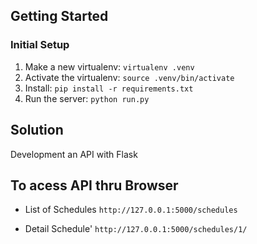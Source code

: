 Getting Started
---------------

### Initial Setup ###
1. Make a new virtualenv: ``virtualenv .venv``
2. Activate the virtualenv: ``source .venv/bin/activate``
3. Install: ``pip install -r requirements.txt``
4. Run the server: ``python run.py``

Solution
-------------------
Development an API with Flask

To acess API thru Browser
------------------------------
* List of Schedules
 ``http://127.0.0.1:5000/schedules`` 

* Detail Schedule'
 ``http://127.0.0.1:5000/schedules/1/``
